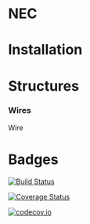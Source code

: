# NEC

# Installation

# Structures

### Wires

Wire

# Badges

[![Build Status](https://travis-ci.org/dressel/NEC.jl.svg?branch=master)](https://travis-ci.org/dressel/NEC.jl)

[![Coverage Status](https://coveralls.io/repos/dressel/NEC.jl/badge.svg?branch=master&service=github)](https://coveralls.io/github/dressel/NEC.jl?branch=master)

[![codecov.io](http://codecov.io/github/dressel/NEC.jl/coverage.svg?branch=master)](http://codecov.io/github/dressel/NEC.jl?branch=master)
